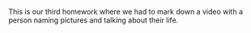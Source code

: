 This is our third homework where we had to mark down a video with a person naming pictures and talking about their life.
